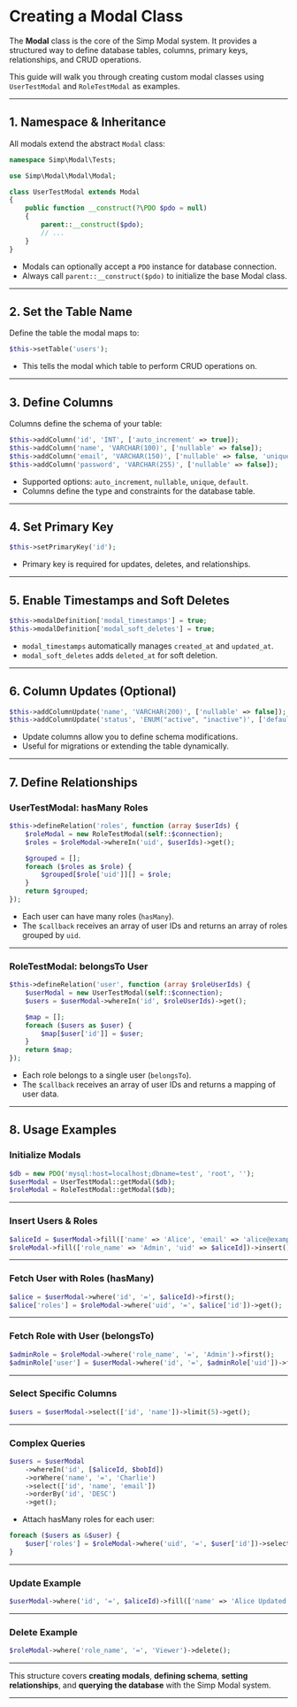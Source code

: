 # Creating a Modal Class

The **Modal** class is the core of the Simp Modal system. It provides a structured way to define database tables, columns, primary keys, relationships, and CRUD operations.

This guide will walk you through creating custom modal classes using `UserTestModal` and `RoleTestModal` as examples.

---

## 1. Namespace & Inheritance

All modals extend the abstract `Modal` class:

```php
namespace Simp\Modal\Tests;

use Simp\Modal\Modal\Modal;

class UserTestModal extends Modal
{
    public function __construct(?\PDO $pdo = null)
    {
        parent::__construct($pdo);
        // ...
    }
}
```

* Modals can optionally accept a `PDO` instance for database connection.
* Always call `parent::__construct($pdo)` to initialize the base Modal class.

---

## 2. Set the Table Name

Define the table the modal maps to:

```php
$this->setTable('users');
```

* This tells the modal which table to perform CRUD operations on.

---

## 3. Define Columns

Columns define the schema of your table:

```php
$this->addColumn('id', 'INT', ['auto_increment' => true]);
$this->addColumn('name', 'VARCHAR(100)', ['nullable' => false]);
$this->addColumn('email', 'VARCHAR(150)', ['nullable' => false, 'unique' => true]);
$this->addColumn('password', 'VARCHAR(255)', ['nullable' => false]);
```

* Supported options: `auto_increment`, `nullable`, `unique`, `default`.
* Columns define the type and constraints for the database table.

---

## 4. Set Primary Key

```php
$this->setPrimaryKey('id');
```

* Primary key is required for updates, deletes, and relationships.

---

## 5. Enable Timestamps and Soft Deletes

```php
$this->modalDefinition['modal_timestamps'] = true;
$this->modalDefinition['modal_soft_deletes'] = true;
```

* `modal_timestamps` automatically manages `created_at` and `updated_at`.
* `modal_soft_deletes` adds `deleted_at` for soft deletion.

---

## 6. Column Updates (Optional)

```php
$this->addColumnUpdate('name', 'VARCHAR(200)', ['nullable' => false]);
$this->addColumnUpdate('status', 'ENUM("active", "inactive")', ['default' => 'active']);
```

* Update columns allow you to define schema modifications.
* Useful for migrations or extending the table dynamically.

---

## 7. Define Relationships

### UserTestModal: hasMany Roles

```php
$this->defineRelation('roles', function (array $userIds) {
    $roleModal = new RoleTestModal(self::$connection);
    $roles = $roleModal->whereIn('uid', $userIds)->get();

    $grouped = [];
    foreach ($roles as $role) {
        $grouped[$role['uid']][] = $role;
    }
    return $grouped;
});
```

* Each user can have many roles (`hasMany`).
* The `$callback` receives an array of user IDs and returns an array of roles grouped by `uid`.

---

### RoleTestModal: belongsTo User

```php
$this->defineRelation('user', function (array $roleUserIds) {
    $userModal = new UserTestModal(self::$connection);
    $users = $userModal->whereIn('id', $roleUserIds)->get();

    $map = [];
    foreach ($users as $user) {
        $map[$user['id']] = $user;
    }
    return $map;
});
```

* Each role belongs to a single user (`belongsTo`).
* The `$callback` receives an array of user IDs and returns a mapping of user data.

---

## 8. Usage Examples

### Initialize Modals

```php
$db = new PDO('mysql:host=localhost;dbname=test', 'root', '');
$userModal = UserTestModal::getModal($db);
$roleModal = RoleTestModal::getModal($db);
```

---

### Insert Users & Roles

```php
$aliceId = $userModal->fill(['name' => 'Alice', 'email' => 'alice@example.com', 'password' => 'secret'])->insert();
$roleModal->fill(['role_name' => 'Admin', 'uid' => $aliceId])->insert();
```

---

### Fetch User with Roles (hasMany)

```php
$alice = $userModal->where('id', '=', $aliceId)->first();
$alice['roles'] = $roleModal->where('uid', '=', $alice['id'])->get();
```

---

### Fetch Role with User (belongsTo)

```php
$adminRole = $roleModal->where('role_name', '=', 'Admin')->first();
$adminRole['user'] = $userModal->where('id', '=', $adminRole['uid'])->first();
```

---

### Select Specific Columns

```php
$users = $userModal->select(['id', 'name'])->limit(5)->get();
```

---

### Complex Queries

```php
$users = $userModal
    ->whereIn('id', [$aliceId, $bobId])
    ->orWhere('name', '=', 'Charlie')
    ->select(['id', 'name', 'email'])
    ->orderBy('id', 'DESC')
    ->get();
```

* Attach hasMany roles for each user:

```php
foreach ($users as &$user) {
    $user['roles'] = $roleModal->where('uid', '=', $user['id'])->select(['role_name','uid'])->get();
}
```

---

### Update Example

```php
$userModal->where('id', '=', $aliceId)->fill(['name' => 'Alice Updated'])->update();
```

---

### Delete Example

```php
$roleModal->where('role_name', '=', 'Viewer')->delete();
```

---

This structure covers **creating modals**, **defining schema**, **setting relationships**, and **querying the database** with the Simp Modal system.

---